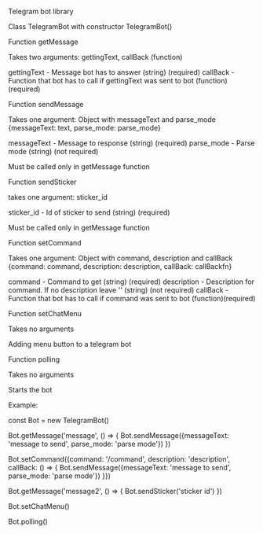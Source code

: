 Telegram bot library


Class TelegramBot with constructor TelegramBot(<token>)


Function getMessage

   Takes two arguments: gettingText, callBack (function)

   gettingText - Message bot has to answer (string) (required)
   callBack - Function that bot has to call if gettingText was sent to bot (function) (required)


Function sendMessage

   Takes one argument: Object with messageText and parse_mode {messageText: text, parse_mode: parse_mode}

   messageText - Message to response (string) (required)
   parse_mode - Parse mode (string) (not required)

   Must be called only in getMessage function 


Function sendSticker

   takes one argument: sticker_id

   sticker_id - Id of sticker to send (string) (required)

   Must be called only in getMessage function 


Function setCommand 

   Takes one argument: Object with command, description and callBack {command: command, description: description, callBack: callBackfn}

   command - Command to get (string) (required)
   description - Description for command. If no description leave '' (string) (not required)
   callBack - Function that bot has to call if command was sent to bot (function)(required)


Function setChatMenu

   Takes no arguments

   Adding menu button to a telegram bot


Function polling

   Takes no arguments

   Starts the bot


Example:

const Bot = new TelegramBot(<token>)

Bot.getMessage('message', () => {
   Bot.sendMessage({messageText: 'message to send', parse_mode: 'parse mode'})
})

Bot.setCommand({command: '/command', description: 'description', callBack: () => {
   Bot.sendMessage({messageText: 'message to send', parse_mode: 'parse mode'})
}})

Bot.getMessage('message2', () => {
   Bot.sendSticker('sticker id')
})

Bot.setChatMenu()

Bot.polling()

